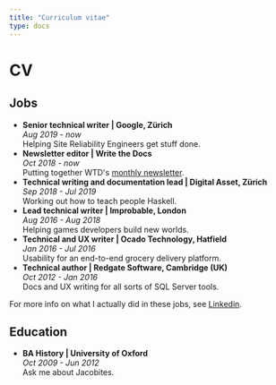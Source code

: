 ```yaml
---
title: "Curriculum vitae"
type: docs
---
```

# CV

## Jobs

* **Senior technical writer | Google, Zürich**
<br> *Aug 2019 - now*
<br> Helping Site Reliability Engineers get stuff done.
* **Newsletter editor | Write the Docs**
<br> *Oct 2018 - now*
<br> Putting together WTD's [monthly newsletter](https://www.writethedocs.org/blog/archive/tag/newsletter/).
* **Technical writing and documentation lead | Digital Asset, Zürich**
<br>*Sep 2018 - Jul 2019*
<br> Working out how to teach people Haskell.
* **Lead technical writer | Improbable, London**
<br> *Aug 2016 - Aug 2018*
<br> Helping games developers build new worlds.
* **Technical and UX writer | Ocado Technology, Hatfield**
<br> *Jan 2016 - Jul 2016*
<br> Usability for an end-to-end grocery delivery platform.
* **Technical author | Redgate Software, Cambridge (UK)**
<br> *Oct 2012 - Jan 2016*
<br> Docs and UX writing for all sorts of SQL Server tools.

For more info on what I actually did in these jobs,
see [Linkedin](https://www.linkedin.com/in/bethaitman).

## Education

* **BA History | University of Oxford**
<br> *Oct 2009 - Jun 2012*
<br> Ask me about Jacobites.
